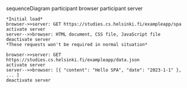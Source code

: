 sequenceDiagram
    participant browser
    participant server

    *Initial load*
    browser->>server: GET https://studies.cs.helsinki.fi/exampleapp/spa
    activate server
    server-->>browser: HTML document, CSS file, JavaScript file
    deactivate server
    *These requests won't be required in normal situation*

    browser->>server: GET https://studies.cs.helsinki.fi/exampleapp/data.json
    activate server
    server-->>browser: [{ "content": "Hello SPA", "date": "2023-1-1" }, ... ]
    deactivate server